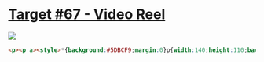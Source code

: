 # [Target #67 - Video Reel](https://cssbattle.dev/play/67)

![](https://cssbattle.dev/targets/67.png)

```HTML
<p><p a><style>*{background:#5DBCF9;margin:0}p{width:140;height:110;background:#191919;margin:70 0 0 55;box-shadow:0 150px#191919,0 -150px#191919, -150px 200px#191919,-150px 50px#191919,-150px -100px#191919}[a]{margin:-110 0 0 355}
```